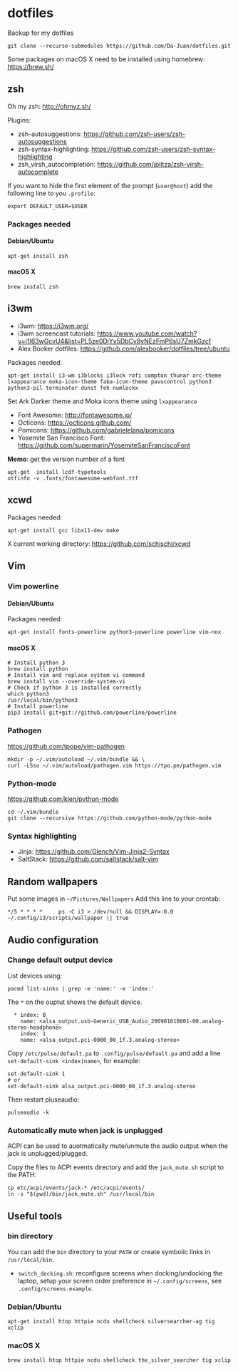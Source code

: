 # dotfiles
Backup for my dotfiles

```
git clone --recurse-submodules https://github.com/Da-Juan/dotfiles.git
```

Some packages on macOS X need to be installed using  homebrew: https://brew.sh/

## zsh
Oh my zsh: http://ohmyz.sh/

Plugins:  
* zsh-autosuggestions: https://github.com/zsh-users/zsh-autosuggestions
* zsh-syntax-highlighting: https://github.com/zsh-users/zsh-syntax-highlighting
* zsh_virsh_autocompletion: https://github.com/jplitza/zsh-virsh-autocomplete

If you want to hide the first element of the prompt (`user@host`) add the following line to you `.profile`:
```
export DEFAULT_USER=$USER
```

### Packages needed
#### Debian/Ubuntu
```
apt-get install zsh
```

#### macOS X
```
brew install zsh
```

## i3wm
* i3wm: https://i3wm.org/
* i3wm screencast tutorials: https://www.youtube.com/watch?v=j1I63wGcvU4&list=PL5ze0DjYv5DbCv9vNEzFmP6sU7ZmkGzcf
* Alex Booker dotfiles: https://github.com/alexbooker/dotfiles/tree/ubuntu

Packages needed:
```
apt-get install i3-wm i3blocks i3lock rofi compton thunar arc-theme lxappearance moka-icon-theme faba-icon-theme pavucontrol python3 python3-pil terminator dunst feh numlockx
```

Set Ark Darker theme and Moka icons theme using `lxappearance`

* Font Awesome: http://fontawesome.io/
* Octicons: https://octicons.github.com/
* Pomicons: https://github.com/gabrielelana/pomicons
* Yosemite San Francisco Font: https://github.com/supermarin/YosemiteSanFranciscoFont

**Memo**: get the version number of a font
```
apt-get  install lcdf-typetools
otfinfo -v .fonts/fontawesome-webfont.ttf 
```

## xcwd

Packages needed:
```
apt-get install gcc libx11-dev make
```

X current working directory: https://github.com/schischi/xcwd

## Vim
### Vim powerline
#### Debian/Ubuntu
Packages needed:
```
apt-get install fonts-powerline python3-powerline powerline vim-nox
```

#### macOS X
```
# Install python 3
brew install python
# Install vim and replace system vi command
brew install vim --override-system-vi
# Check if python 3 is installed correctly
which python3
/usr/local/bin/python3
# Install powerline
pip3 install git+git://github.com/powerline/powerline
```

### Pathogen
https://github.com/tpope/vim-pathogen
```
mkdir -p ~/.vim/autoload ~/.vim/bundle && \
curl -LSso ~/.vim/autoload/pathogen.vim https://tpo.pe/pathogen.vim
```
### Python-mode
https://github.com/klen/python-mode
```
cd ~/.vim/bundle
git clone --recursive https://github.com/python-mode/python-mode
```
### Syntax highlighting
* Jinja: https://github.com/Glench/Vim-Jinja2-Syntax
* SaltStack: https://github.com/saltstack/salt-vim

## Random wallpapers
Put some images in `~/Pictures/Wallpapers`
Add this line to your crontab:
```
*/5 * * * *     ps -C i3 > /dev/null && DISPLAY=:0.0 ~/.config/i3/scripts/wallpaper || true
```

## Audio configuration
### Change default output device
List devices using:
```
pacmd list-sinks | grep -e 'name:' -e 'index:'               
```

The `*` on the ouptut shows the default device.
```
  * index: 0
	name: <alsa_output.usb-Generic_USB_Audio_200901010001-00.analog-stereo-headphone>
    index: 1
	name: <alsa_output.pci-0000_00_1f.3.analog-stereo>
```

Copy `/etc/pulse/default.pa` to `.config/pulse/default.pa` and add a line `set-default-sink <index|name>`, for example:
```
set-default-sink 1
# or
set-default-sink alsa_output.pci-0000_00_1f.3.analog-stereo
```

Then restart pluseaudio:
```
pulseaudio -k
```

### Automatically mute when jack is unplugged
ACPI can be used to auotmatically mute/unmute the audio output when the jack is unplugged/plugged.

Copy the files to ACPI events directory and add the `jack_mute.sh` script to the PATH:
```
cp etc/acpi/events/jack-* /etc/acpi/events/
ln -s "$(pwd)/bin/jack_mute.sh" /usr/local/bin
```

## Useful tools

### bin directory

You can add the `bin` directory to your `PATH` or create symbolic links in `/usr/local/bin`.

* `switch_docking.sh`: reconfigure screens when docking/undocking the laptop, setup your screen order preference in `~/.config/screens`, see `.config/screens.example`.

### Debian/Ubuntu
```
apt-get install htop httpie ncdu shellcheck silversearcher-ag tig xclip
```

### macOS X
```
brew install htop httpie ncdu shellcheck the_silver_searcher tig xclip
```
